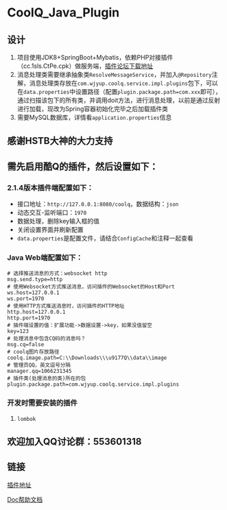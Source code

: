 # CoolQ_Java_Plugin
## 设计
1. 项目使用JDK8+SpringBoot+Mybatis，依赖PHP对接插件（cc.1sls.CtPe.cpk）做服务端，[插件论坛下载地址](https://cqp.cc/forum.php?mod=viewthread&tid=28532)
2. 消息处理类需要继承抽象类`ResolveMessageService`，并加入`@Repository`注解，消息处理类存放在`com.wjyup.coolq.service.impl.plugins`包下，可以在`data.properties`中设置路径（配置`plugin.package.path=com.xxx`即可），通过扫描该包下的所有类，并调用doit方法，进行消息处理，以前是通过反射进行加载，现改为Spring容器初始化完毕之后加载插件类
3. 需要MySQL数据库，详情看`application.properties`信息

## 感谢HSTB大神的大力支持
## 需先启用酷Q的插件，然后设置如下：

### 2.1.4版本插件端配置如下：
- 接口地址：`http://127.0.0.1:8080/coolq`，数据结构：`json`
- 动态交互-监听端口：`1970`
- 数据处理，删除key输入框的值
- 关闭设置界面并刷新配置
- `data.properties`是配置文件，请结合`ConfigCache`和注释一起查看

### Java Web端配置如下：
```properties
# 选择推送消息的方式：websocket http
msg.send.type=http
# 使用Websocket方式推送消息，访问插件的Websocket的Host和Port
ws.host=127.0.0.1
ws.port=1970
# 使用HTTP方式推送消息时，访问插件的HTTP地址
http.host=127.0.0.1
http.port=1970
# 插件端设置的值：扩展功能->数据设置->key，如果没值留空
key=123
# 处理消息中包含CQ码的消息吗？
msg.cq=false
# coolq图片存放路径
coolq.image.path=C:\\Downloads\\\u9177Q\\data\\image
# 管理员QQ，英文逗号分隔
manager.qq=1066231345
# 插件类(处理消息的类)所在的包
plugin.package.path=com.wjyup.coolq.service.impl.plugins
```
  


### 开发时需要安装的插件
1. `lombok`

## 欢迎加入QQ讨论群：553601318

## 链接
[插件地址](https://github.com/Hstb1230/CtPe)

[Doc帮助文档](https://www.kancloud.cn/zerolib/http-to-cq/389312)
